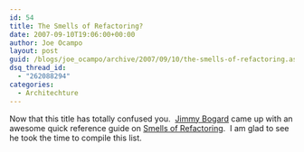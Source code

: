 ```yaml
---
id: 54
title: The Smells of Refactoring?
date: 2007-09-10T19:06:00+00:00
author: Joe Ocampo
layout: post
guid: /blogs/joe_ocampo/archive/2007/09/10/the-smells-of-refactoring.aspx
dsq_thread_id:
  - "262088294"
categories:
  - Architechture
---
```

Now that this title has totally confused you.&nbsp; <a href="http://grabbagoft.blogspot.com/2007/09/smells-to-refactorings-quick-reference.html" target="_blank">Jimmy Bogard</a> came up with an awesome quick reference guide on <a href="http://s3.amazonaws.com/grabbagoftimg/Smells%20to%20Refactorings.pdf" target="_blank">Smells of Refactoring</a>.&nbsp; I am glad to see he took the time to compile this list.
